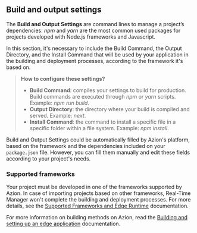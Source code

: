 ## Build and output settings

The **Build and Output Settings** are command lines to manage a project’s dependencies. *npm* and *yarn* are the most common used packages for projects developed with Node.js frameworks and Javascript.

In this section, it's necessary to include the Build Command, the Output Directory, and the Install Command that will be used by your application in the building and deployment processes, according to the framework it's based on.

> **How to configure these settings?**
>
> - **Build Command**: compiles your settings to build for production. Build commands are executed through *npm* or *yarn* scripts. Example: *npm run build*.
> - **Output Directory**: the directory where your build is compiled and served. Example: *next*.
> - **Install Command**: the command to install a specific file in a specific folder within a file system. Example: *npm install*.

Build and Output Settings could be automatically filled by Azion's platform, based on the framework and the dependencies included on your `package.json` file. However, you can fill them manually and edit these fields according to your project's needs.

### Supported frameworks

Your project must be developed in one of the frameworks supported by Azion. In case of importing projects based on other frameworks, Real-Time Manager won't complete the building and deployment processes. For more details, see the [Supported Frameworks and Edge Runtime](https://www.azion.com/en/documentation/products/edge-application/edge-functions/runtime/overview/) documentation.

For more information on building methods on Azion, read the [Building and setting up an edge application](https://www.azion.com/en//documentation/products/getting-started/build-edge-applications/) documentation.

